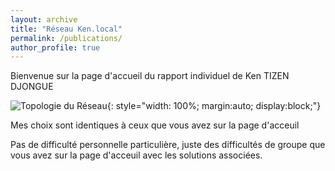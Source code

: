 ```yaml
---
layout: archive
title: "Réseau Ken.local"
permalink: /publications/
author_profile: true
---
```


Bienvenue sur la page d'accueil du rapport individuel de Ken TIZEN DJONGUE

![Topologie du Réseau](https://kentizen17.github.io/pwd-kenn.github.io/images/ken.png){: style="width: 100%; margin:auto; display:block;"}


Mes choix sont identiques à ceux que vous avez sur la page d'acceuil

Pas de difficulté personnelle particulière, juste des difficultés de groupe que vous avez sur la page d'acceuil avec les solutions associées.